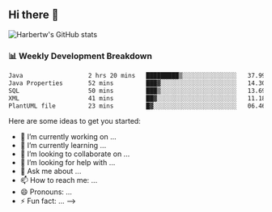 ## Hi there 👋
![Harbertw's GitHub stats](https://github-readme-stats.vercel.app/api?username=Harbertw&theme=dark&show_icons=true)

### 📊 Weekly Development Breakdown

<!--START_SECTION:waka-->

```txt
Java                  2 hrs 20 mins   █████████▒░░░░░░░░░░░░░░░   37.99 %
Java Properties       52 mins         ███▓░░░░░░░░░░░░░░░░░░░░░   14.30 %
SQL                   50 mins         ███▒░░░░░░░░░░░░░░░░░░░░░   13.69 %
XML                   41 mins         ██▓░░░░░░░░░░░░░░░░░░░░░░   11.18 %
PlantUML file         23 mins         █▓░░░░░░░░░░░░░░░░░░░░░░░   06.46 %
```

<!--END_SECTION:waka-->


Here are some ideas to get you started:

- 🔭 I’m currently working on ...
- 🌱 I’m currently learning ...
- 👯 I’m looking to collaborate on ...
- 🤔 I’m looking for help with ...
- 💬 Ask me about ...
- 📫 How to reach me: ...
- 😄 Pronouns: ...
- ⚡ Fun fact: ...
-->

